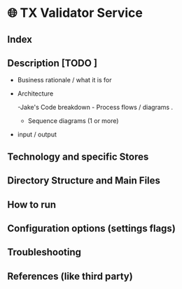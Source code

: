 # 🌐 TX Validator Service

## Index


## Description [TODO ]

- Business rationale / what it is for

- Architecture

  -Jake's Code breakdown     - Process flows / diagrams .
  - Sequence diagrams (1 or more)

- input  / output

## Technology and specific Stores

##  Directory Structure and Main Files




## How to run


## Configuration options (settings flags)


## Troubleshooting



## References (like third party)
